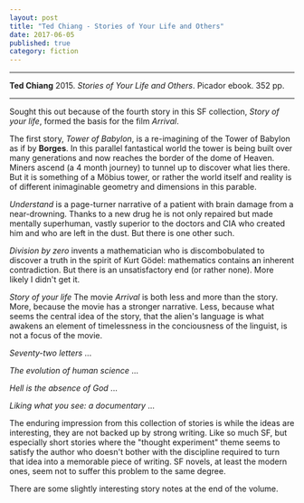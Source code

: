 ```yaml
---
layout: post
title: "Ted Chiang - Stories of Your Life and Others"
date: 2017-06-05
published: true
category: fiction
---
```


***
<b>Ted Chiang</b> 2015. _Stories of Your Life and Others_. Picador ebook. 352 pp.

***

  
Sought this out because of the fourth story in this SF collection, _Story of your life_, formed the basis for the film _Arrival_. 

The first story, _Tower of Babylon_,  is a re-imagining of the Tower of Babylon as if by **Borges**.  In this parallel fantastical world the tower is being built over many generations and now reaches the border of the dome of Heaven.  Miners ascend (a 4 month journey) to tunnel up to discover what lies there.  But it is something of a Möbius tower, or rather the world itself and reality is of different inimaginable geometry and dimensions in this parable.  

_Understand_ is a page-turner narrative of a patient with brain damage from a near-drowning.  Thanks to a new drug he is not only repaired but made mentally superhuman, vastly superior to the doctors and CIA who created him and who are left in the dust.  But there is one other such.

_Division by zero_ invents a mathematician who is discombobulated to discover a truth in the spirit of Kurt Gödel: mathematics contains an inherent contradiction.  But there is an unsatisfactory end (or rather none). More likely I didn't get it.

_Story of your life_ The movie _Arrival_ is both less and more than the story.  More, because the movie has a stronger narrative.  Less, because what seems the central idea of the story, that the alien's language is what awakens an element of timelessness in the conciousness of the linguist, is not a focus of the movie.

_Seventy-two letters_ ...

_The evolution of human science_ ...

_Hell is the absence of God_ ...

_Liking what you see: a documentary_ ...

The enduring impression from this collection of stories is while the ideas are interesting, they are not backed up by strong writing.  Like so much SF, but especially short stories where the "thought experiment" theme seems to satisfy the author who doesn't bother with the discipline required to turn that idea into a memorable piece of writing.  SF novels, at least the modern ones, seem not to suffer this problem to the same degree. 

There are some slightly interesting story notes at the end of the volume.  
